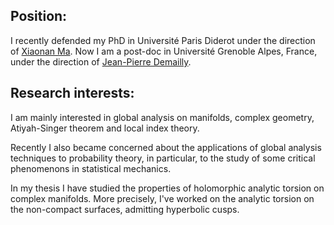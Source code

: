 <h2>Position:</h2>
I recently defended my PhD in Université Paris Diderot under the direction of <a href="https://webusers.imj-prg.fr/~xiaonan.ma/">Xiaonan Ma</a>.
Now I am a post-doc in Université Grenoble Alpes, France, under the direction of
<a href="https://www-fourier.ujf-grenoble.fr/~demailly/">Jean-Pierre Demailly</a>.

<h2>Research interests:</h2>

I am mainly interested in global analysis on manifolds, complex geometry, Atiyah-Singer theorem and local index theory.
<p>
Recently I also became concerned about the applications of global analysis techniques to probability theory, in particular, to the study of some critical phenomenons in statistical mechanics.
<p>
In my thesis I have studied the properties of holomorphic analytic torsion on complex manifolds. More precisely, I've worked on the analytic torsion on the non-compact surfaces, admitting hyperbolic cusps.
</p>
